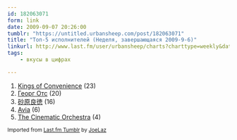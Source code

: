 ```yaml
---
id: 182063071
form: link
date: 2009-09-07 20:26:00
tumblr: "https://untitled.urbansheep.com/post/182063071"
title: "Топ-5 исполнителей (Неделя, завершающаяся 2009-9-6)"
linkurl: http://www.last.fm/user/urbansheep/charts?charttype=weekly&date_to=1252238400
tags:
    - вкусы в цифрах

---
```

<ol><li>
<a rel="nofollow" target="_blank" href="http://www.last.fm/music/Kings+of+Convenience">Kings of Convenience</a>&nbsp;(23)</li>
<li>
<a rel="nofollow" target="_blank" href="http://www.last.fm/music/%D0%93%D0%B5%D0%BE%D1%80%D0%B3+%D0%9E%D1%82%D1%81">Георг Отс</a>&nbsp;(20)</li>
<li>
<a rel="nofollow" target="_blank" href="http://www.last.fm/music/%E7%A0%82%E5%8E%9F%E8%89%AF%E5%BE%B3">砂原良徳</a>&nbsp;(16)</li>
<li>
<a rel="nofollow" target="_blank" href="http://www.last.fm/music/Avia">Avia</a>&nbsp;(6)</li>
<li>
<a rel="nofollow" target="_blank" href="http://www.last.fm/music/The+Cinematic+Orchestra">The Cinematic Orchestra</a>&nbsp;(4)</li>
</ol><p><small>Imported from <a rel="nofollow" target="_blank" href="http://joelaz.com/post/23488847/last-fm-tumblr-weekly-top-artists">Last.fm Tumblr</a> by <a rel="nofollow" target="_blank" href="http://joelaz.com">JoeLaz</a></small></p>
